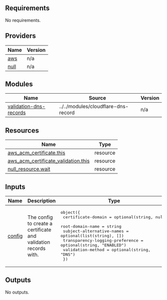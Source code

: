 <!-- BEGIN_TF_DOCS -->
## Requirements

No requirements.

## Providers

| Name | Version |
|------|---------|
| <a name="provider_aws"></a> [aws](#provider\_aws) | n/a |
| <a name="provider_null"></a> [null](#provider\_null) | n/a |

## Modules

| Name | Source | Version |
|------|--------|---------|
| <a name="module_validation-dns-records"></a> [validation-dns-records](#module\_validation-dns-records) | ../../modules/cloudflare-dns-record | n/a |

## Resources

| Name | Type |
|------|------|
| [aws_acm_certificate.this](https://registry.terraform.io/providers/hashicorp/aws/latest/docs/resources/acm_certificate) | resource |
| [aws_acm_certificate_validation.this](https://registry.terraform.io/providers/hashicorp/aws/latest/docs/resources/acm_certificate_validation) | resource |
| [null_resource.wait](https://registry.terraform.io/providers/hashicorp/null/latest/docs/resources/resource) | resource |

## Inputs

| Name | Description | Type | Default | Required |
|------|-------------|------|---------|:--------:|
| <a name="input_config"></a> [config](#input\_config) | The config to create a certificate and validation records with. | <pre>object({<br>    certificate-domain              = optional(string, null)<br>    root-domain-name                = string<br>    subject-alternative-names       = optional(list(string), [])<br>    transparency-logging-preference = optional(string, "ENABLED")<br>    validation-method               = optional(string, "DNS")<br>  })</pre> | n/a | yes |

## Outputs

No outputs.
<!-- END_TF_DOCS -->